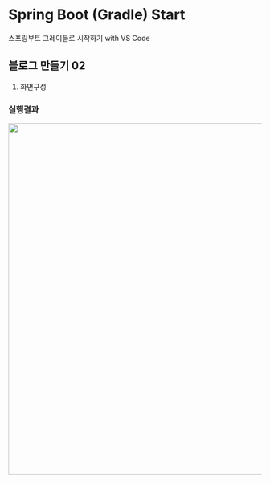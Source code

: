 # Spring Boot (Gradle) Start
스프링부트 그레이들로 시작하기 with VS Code

## 블로그 만들기 02
1. 화면구성

### 실행결과
<img src="https://raw.githubusercontent.com/hugoMGSung/study-springboot/main/Images/springboot005.png" width="700" />